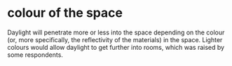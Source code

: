 # colour of the space

Daylight will penetrate more or less into the space depending on
the colour (or, more specifically, the reflectivity of the materials) in 
the space. Lighter colours would allow daylight to get further into
rooms, which was raised by some respondents.
